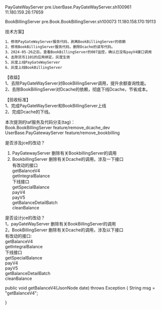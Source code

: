 
PayGateWayServer   pre.UserBase.PayGateWayServer.sh100961       11.180.159.26:17659

BookBillingServer  pre.Book.BookBillingServer.sh100073          11.180.158.170:19113

技术方案】

    1、修改PayGateWayServer服务代码，剥离BookBillingServer的依赖
    2、修改BookBillingServer服务代码，删除Dcache的读写代码。
    3、2024-05-26之后，查看BookBillingServer的007监控，确认已没有payV4接口调用
    4、去除货币1101的应用绑定，灰度生效
    5、灰度上线PayGateWayServer
    6、灰度上线BookBillingServer

【收益】   
    1、去除PayGateWayServer对BookBillingServer调用，提升余额查询性能。  
    2、去除BookBillingServer对Dcache的依赖，彻底下线Dcache，节省成本。

【验收标准】  
    1、完成PayGateWayServer和BookBillingServer上线  
    2、完成Dcache的下线。

本次提测的taf服务及代码分支(tag)：   
Book.BookBillingServer feature/remove_dcache_dev   
UserBase.PayGatewayServer feature/remove_bookbilling

是否涉及jce的改动？
1. PayGatewayServer 删除有关BookbillingServer的调用
2. BookbillingServer 删除有关Dcache的调用，涉及一下接口      
    有改动的接口   
            getBalanceV4   
        getIntegralBalance   
    下线接口   
        getSpecialBalance   
        payV4   
        payV5   
        getBalanceDetailBatch   
        cleanBalance   

是否设计jce的改动？  
1，payGateWayServer 删除有关BookBillingServer的调用   
2，BookBillingServer 删除有关Dcache的调用，涉及以下接口   
    有改动的接口:   
        getBalanceV4   
        getIntegralBalance   
    下线接口   
        getSpecialBalance   
        payV4   
        payV5    
        getBalanceDetailBatch    
        cleanBalance    

public void getBalanceV4(JsonNode date) throws Exception {
    String msg = "getBalanceV4";
    
}